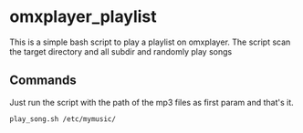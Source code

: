 # omxplayer_playlist

This is a simple bash script to play a playlist on omxplayer.
The script scan the target directory and all subdir and randomly play songs

## Commands

Just run the script with the path of the mp3 files as first param and that's it.

```bash
play_song.sh /etc/mymusic/
```


